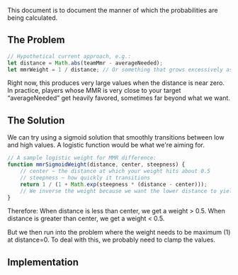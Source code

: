 This document is to document the manner of which the probabilities are being calculated. 


## The Problem

```js
// Hypothetical current approach, e.g.:
let distance = Math.abs(teamMmr - averageNeeded);
let mmrWeight = 1 / distance; // Or something that grows excessively as distance -> 0
```

Right now, this produces very large values when the distance is near zero. In practice, players whose MMR is very close to your target “averageNeeded” get heavily favored, sometimes far beyond what we want.


## The Solution

We can try using a sigmoid solution that smoothly transitions between low and high values. A logistic function would be what we're aiming for. 

```js
// A sample logistic weight for MMR difference:
function mmrSigmoidWeight(distance, center, steepness) {
    // center ~ the distance at which your weight hits about 0.5
    // steepness ~ how quickly it transitions
    return 1 / (1 + Math.exp(steepness * (distance - center)));
    // We inverse the weight because we want the lower distance to yield higher weight
}
```
Therefore:
    When distance is less than center, we get a weight > 0.5.
    When distance is greater than center, we get a weight < 0.5.


But we then run into the problem where the weight needs to be maximum (1) at distance=0. To deal with this, we probably need to clamp the values. 


## Implementation